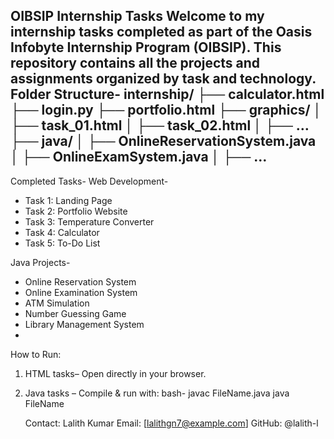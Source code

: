 OIBSIP Internship Tasks
Welcome to my internship tasks completed as part of the **Oasis Infobyte Internship Program (OIBSIP)**.
This repository contains all the projects and assignments organized by task and technology.
 Folder Structure-
internship/
├── calculator.html
├── login.py
├── portfolio.html
├── graphics/
│   ├── task_01.html
│   ├── task_02.html
│   ├── …
├── java/
│   ├── OnlineReservationSystem.java
│   ├── OnlineExamSystem.java
│   ├── …
---
Completed Tasks-
 Web Development-
- Task 1: Landing Page
- Task 2: Portfolio Website
- Task 3: Temperature Converter
- Task 4: Calculator
- Task 5: To-Do List

 Java Projects-
- Online Reservation System
- Online Examination System
- ATM Simulation
- Number Guessing Game
- Library Management System
- 
 How to Run:

1. HTML tasks– Open directly in your browser.
2. Java tasks – Compile & run with:
   bash-
   javac FileName.java
   java FileName

   Contact:
Lalith Kumar
Email: [lalithgn7@example.com]
GitHub: @lalith-l
